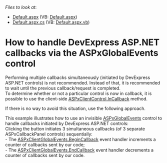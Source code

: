 <!-- default file list -->
*Files to look at*:

* [Default.aspx](./CS/WebSite/Default.aspx) (VB: [Default.aspx](./VB/WebSite/Default.aspx))
* [Default.aspx.cs](./CS/WebSite/Default.aspx.cs) (VB: [Default.aspx.vb](./VB/WebSite/Default.aspx.vb))
<!-- default file list end -->
# How to handle DevExpress ASP.NET callbacks via the ASPxGlobalEvents control


<p>Performing multiple callbacks simultaneously (initiated by DevExpress ASP.NET controls) is not recommended. Instead of that, it is recommended to wait until the previous callback/request is completed.<br />
To determine whether or not a particular control is now in callback, it is possible to use the client-side <a href="http://documentation.devexpress.com/#AspNet/DevExpressWebASPxClassesScriptsASPxClientControl_InCallbacktopic"><u>ASPxClientControl.InCallback</u></a> method.</p><p>If there is no way to avoid this situation, use the following approach.</p><p>This example illustrates how to use an invisible <a href="http://documentation.devexpress.com/#AspNet/clsDevExpressWebASPxGlobalEventsASPxGlobalEventstopic"><u>ASPxGlobalEvents</u></a> control to handle callbacks initiated by DevExpress ASP.NET controls:<br />
Clicking the button initiates 3 simultaneous callbacks (of 3 separate ASPxCallbackPanel controls) sequentially:<br />
- The <a href="http://documentation.devexpress.com/#AspNet/DevExpressWebASPxGlobalEventsScriptsASPxClientGlobalEvents_BeginCallbacktopic"><u>ASPxClientGlobalEvents.BeginCallback</u></a> event handler increments a counter of callbacks sent by our code;<br />
- The <a href="http://documentation.devexpress.com/#AspNet/DevExpressWebASPxGlobalEventsScriptsASPxClientGlobalEvents_EndCallbacktopic"><u>ASPxClientGlobalEvents.EndCallback</u></a> event handler decrements a counter of callbacks sent by our code.</p>

<br/>


